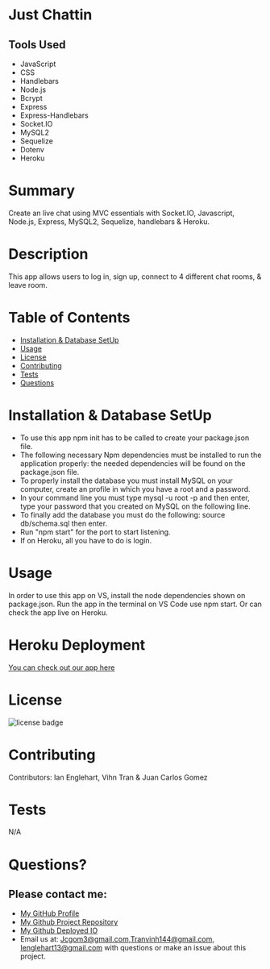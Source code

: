 
# Just Chattin


## Tools Used

* JavaScript
* CSS
* Handlebars
* Node.js
* Bcrypt
* Express
* Express-Handlebars
* Socket.IO
* MySQL2
* Sequelize
* Dotenv
* Heroku







# Summary
Create an live chat using MVC essentials with Socket.IO, Javascript, Node.js, Express, MySQL2, Sequelize, handlebars & Heroku.

# Description
This app allows users to log in, sign up, connect to 4 different chat rooms, & leave room.

# Table of Contents 
* [Installation & Database SetUp](#Installation)
* [Usage](#usage)
* [License](#license)
* [Contributing](#contributing)
* [Tests](#tests)
* [Questions](#questions)

# Installation & Database SetUp
* To use this app npm init has to be called to create your package.json file.
* The following necessary Npm dependencies must be installed to run the application properly: the needed dependencies will be found on the package.json file.
* To properly install the database you must install MySQL on your computer, create an profile in which you have a root and a password.
* In your command line you must type mysql -u root -p and then enter, type your password that you created on MySQL on the following line.
* To finally add the database you must do the following: source db/schema.sql then enter.
* Run "npm start" for the port to start listening.
* If on Heroku, all you have to do is login.



# Usage
In order to use this app on VS, install the node dependencies shown on package.json. Run the app in the terminal on VS Code use npm start. Or can check the app live on Heroku.

# Heroku Deployment

[You can check out our app here](https://just-chattin.herokuapp.com/)

# License
![license badge](https://img.shields.io/badge/license-MIT-brightgreen)

# Contributing
​Contributors: Ian Englehart, Vihn Tran & Juan Carlos Gomez

# Tests
N/A

# Questions?
## Please contact me:
  * [My GitHub Profile](https://github.com/jcgom3)
  * [My Github Project Repository](https://github.com/jcgom3/Just-Chattin)
  * [My Github Deployed IO](https://jcgom3.github.io/Just-Chattin)
  * Email us at: [Jcgom3@gmail.com](mailto:Jcgom3@gmail.com),[Tranvinh144@gmail.com](mailto:Tranvinh144@gmail.com ), [Ienglehart13@gmail.com](mailto:Ienglehart13@gmail.com) with questions or make an issue about this project.
